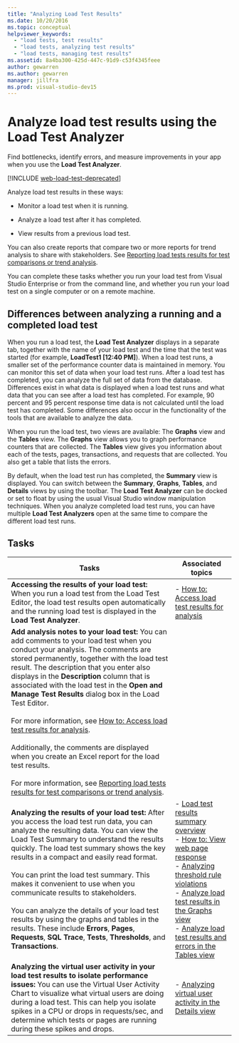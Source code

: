 ```yaml
---
title: "Analyzing Load Test Results"
ms.date: 10/20/2016
ms.topic: conceptual
helpviewer_keywords:
  - "load tests, test results"
  - "load tests, analyzing test results"
  - "load tests, managing test results"
ms.assetid: 8a4ba300-425d-447c-91d9-c53f4345feee
author: gewarren
ms.author: gewarren
manager: jillfra
ms.prod: visual-studio-dev15
---
```

# Analyze load test results using the Load Test Analyzer

Find bottlenecks, identify errors, and measure improvements in your app when you use the **Load Test Analyzer**.

[!INCLUDE [web-load-test-deprecated](includes/web-load-test-deprecated.md)]

Analyze load test results in these ways:

-   Monitor a load test when it is running.

-   Analyze a load test after it has completed.

-   View results from a previous load test.

You can also create reports that compare two or more reports for trend analysis to share with stakeholders. See [Reporting load tests results for test comparisons or trend analysis](../test/compare-load-test-results.md).

You can complete these tasks whether you run your load test from Visual Studio Enterprise or from the command line, and whether you run your load test on a single computer or on a remote machine.

## Differences between analyzing a running and a completed load test

 When you run a load test, the **Load Test Analyzer** displays in a separate tab, together with the name of your load test and the time that the test was started (for example, **LoadTest1 [12:40 PM]**). When a load test runs, a smaller set of the performance counter data is maintained in memory. You can monitor this set of data when your load test runs. After a load test has completed, you can analyze the full set of data from the database. Differences exist in what data is displayed when a load test runs and what data that you can see after a load test has completed. For example, 90 percent and 95 percent response time data is not calculated until the load test has completed. Some differences also occur in the functionality of the tools that are available to analyze the data.

 When you run the load test, two views are available: The **Graphs** view and the **Tables** view. The **Graphs** view allows you to graph performance counters that are collected. The **Tables** view gives you information about each of the tests, pages, transactions, and requests that are collected. You also get a table that lists the errors.

 By default, when the load test run has completed, the **Summary** view is displayed. You can switch between the **Summary**, **Graphs**, **Tables**, and **Details** views by using the toolbar. The **Load Test Analyzer** can be docked or set to float by using the usual Visual Studio window manipulation techniques. When you analyze completed load test runs, you can have multiple **Load Test Analyzers** open at the same time to compare the different load test runs.

## Tasks

|Tasks|Associated topics|
|-|-|
|**Accessing the results of your load test:** When you run a load test from the Load Test Editor, the load test results open automatically and the running load test is displayed in the **Load Test Analyzer**.|-   [How to: Access load test results for analysis](../test/how-to-access-load-test-results-for-analysis.md)|
|**Add analysis notes to your load test:** You can add comments to your load test when you conduct your analysis. The comments are stored permanently, together with the load test result. The description that you enter also displays in the **Description** column that is associated with the load test in the **Open and Manage Test Results** dialog box in the Load Test Editor.<br /><br /> For more information, see [How to: Access load test results for analysis](../test/how-to-access-load-test-results-for-analysis.md).<br /><br /> Additionally, the comments are displayed when you create an Excel report for the load test results.<br /><br /> For more information, see [Reporting load tests results for test comparisons or trend analysis](../test/compare-load-test-results.md).||
|**Analyzing the results of your load test:** After you access the load test run data, you can analyze the resulting data. You can view the Load Test Summary to understand the results quickly. The load test summary shows the key results in a compact and easily read format.<br /><br /> You can print the load test summary. This makes it convenient to use when you communicate results to stakeholders.<br /><br /> You can analyze the details of your load test results by using the graphs and tables in the results. These include **Errors**, **Pages**, **Requests**, **SQL Trace**, **Tests**, **Thresholds**, and **Transactions**.|-   [Load test results summary overview](../test/load-test-results-summary-overview.md)<br />-   [How to: View web page response](../test/how-to-view-web-page-response-time-in-a-load-test.md)<br />-   [Analyzing threshold rule violations](../test/analyze-threshold-rule-violations-in-load-tests.md)<br />-   [Analyze load test results in the Graphs view](../test/analyze-load-test-results-in-the-graphs-view.md)<br />-   [Analyze load test results and errors in the Tables view](../test/analyze-load-test-results-and-errors-in-the-tables-view.md)|
|**Analyzing the virtual user activity in your load test results to isolate performance issues:** You can use the Virtual User Activity Chart to visualize what virtual users are doing during a load test. This can help you isolate spikes in a CPU or drops in requests/sec, and determine which tests or pages are running during these spikes and drops.|-   [Analyzing virtual user activity in the Details view](../test/analyze-load-test-virtual-user-activity-in-the-details-view.md)|